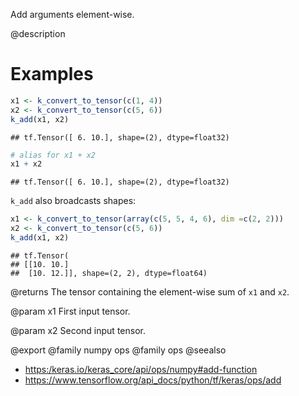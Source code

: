 Add arguments element-wise.

@description

# Examples

```r
x1 <- k_convert_to_tensor(c(1, 4))
x2 <- k_convert_to_tensor(c(5, 6))
k_add(x1, x2)
```

```
## tf.Tensor([ 6. 10.], shape=(2), dtype=float32)
```

```r
# alias for x1 + x2
x1 + x2
```

```
## tf.Tensor([ 6. 10.], shape=(2), dtype=float32)
```

`k_add` also broadcasts shapes:

```r
x1 <- k_convert_to_tensor(array(c(5, 5, 4, 6), dim =c(2, 2)))
x2 <- k_convert_to_tensor(c(5, 6))
k_add(x1, x2)
```

```
## tf.Tensor(
## [[10. 10.]
##  [10. 12.]], shape=(2, 2), dtype=float64)
```

@returns
The tensor containing the element-wise sum of `x1` and `x2`.

@param x1
First input tensor.

@param x2
Second input tensor.

@export
@family numpy ops
@family ops
@seealso
+ <https:/keras.io/keras_core/api/ops/numpy#add-function>
+ <https://www.tensorflow.org/api_docs/python/tf/keras/ops/add>
